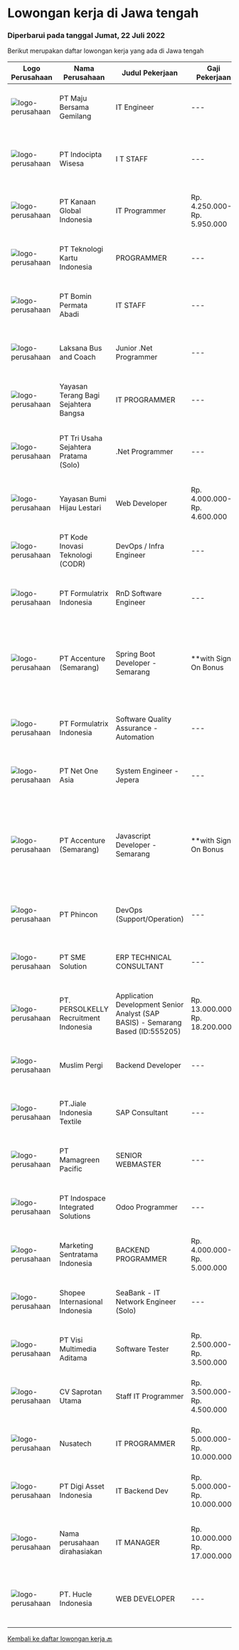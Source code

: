 
  # Lowongan kerja di Jawa tengah

  ### Diperbarui pada tanggal Jumat, 22 Juli 2022

  Berikut merupakan daftar lowongan kerja yang ada di Jawa tengah

  |Logo Perusahaan | Nama Perusahaan | Judul Pekerjaan | Gaji Pekerjaan | Lokasi | Deskripsi | Tanggal diunggah | Pranala |
  | -------------- | --------------- | --------------- | --------- | --------- | -------------- | ------- | ----------- |
  |![logo-perusahaan](https://image-service-cdn.seek.com.au/c5cc250cdcaabdaa9c7164514026bef907d15fe8/ee4dce1061f3f616224767ad58cb2fc751b8d2dc)|PT Maju Bersama Gemilang|IT Engineer|---|Jawa Tengah|Job Description:a. Hardware Engineer Responsible for the company's internal computer room construction, management and maintenance, to ensure the...|Kamis, 21 Juli 2022|https://www.jobstreet.co.id/id/job/it-engineer-3946017?token=0~48e13f40-4f6a-4834-a372-29bc7860122f&sectionRank=1&jobId=jobstreet-id-job-3946017|
|![logo-perusahaan](https://i.ibb.co/sqvTCh9/112815900-stock-vector-no-image-available-icon-flat-vector.webp)|PT Indocipta Wisesa|I T  STAFF|---|Semarang|Jika Anda adalah pribadi yang memiliki kompetensi di bidang Information Technology, PT Indocipta Wisesa kantor pusat Semarang membuka peluang berkarir...|Jumat, 22 Juli 2022|https://www.jobstreet.co.id/id/job/i-t-staff-3966061?token=0~48e13f40-4f6a-4834-a372-29bc7860122f&sectionRank=2&jobId=jobstreet-id-job-3966061|
|![logo-perusahaan](https://image-service-cdn.seek.com.au/8950afe2b56e19f9948396f18ce42c2d61510c89/ee4dce1061f3f616224767ad58cb2fc751b8d2dc)|PT Kanaan Global Indonesia|IT Programmer|Rp. 4.250.000-Rp. 5.950.000|Jawa Tengah|Kualifikasi: Pendidikan D3/S1 Jurusan Teknik komputer IT  Memiliki pengalaman minimal 2 tahun Memiliki kemampuan dalam bahasa pemrograman Menguasai...|Kamis, 21 Juli 2022|https://www.jobstreet.co.id/id/job/it-programmer-3953042?token=0~48e13f40-4f6a-4834-a372-29bc7860122f&sectionRank=3&jobId=jobstreet-id-job-3953042|
|![logo-perusahaan](https://image-service-cdn.seek.com.au/b56626d405f816dc3c9da1f681be36d00e5638e3/ee4dce1061f3f616224767ad58cb2fc751b8d2dc)|PT Teknologi Kartu Indonesia|PROGRAMMER|---|Jawa Tengah|Persyaratan: Pendidikan Minimal SMK/D3/S1 Memiliki pengalaman Minimal 1 tahun di bidang yang sama menjadi nilai tambah Pernah membuat...|Kamis, 21 Juli 2022|https://www.jobstreet.co.id/id/job/programmer-3952513?token=0~48e13f40-4f6a-4834-a372-29bc7860122f&sectionRank=4&jobId=jobstreet-id-job-3952513|
|![logo-perusahaan](https://image-service-cdn.seek.com.au/79d812b514da5e7094caa02563a7648dc9da347d/ee4dce1061f3f616224767ad58cb2fc751b8d2dc)|PT Bomin Permata Abadi|IT STAFF|---|Jepara|Memastikan komputer yang dipakai user bisa berjalan dengan baik Memastikan bahwa komputer dapat terhubung ke jaringan dan dapat digunakan dengan baik...|Rabu, 20 Juli 2022|https://www.jobstreet.co.id/id/job/it-staff-3963062?token=0~48e13f40-4f6a-4834-a372-29bc7860122f&sectionRank=5&jobId=jobstreet-id-job-3963062|
|![logo-perusahaan](https://image-service-cdn.seek.com.au/eda31c4e971ef23c8fd04f8aeabf8afb4f36f330/ee4dce1061f3f616224767ad58cb2fc751b8d2dc)|Laksana Bus and Coach|Junior .Net Programmer|---|Jawa Tengah|Karoseri Laksana adalah perusahaan manufaktur bodi bus yang berpengalaman lebih dari 40 tahun dengan produk yang sudah tersebar di Nusantara. Kami...|Kamis, 21 Juli 2022|https://www.jobstreet.co.id/id/job/junior-.net-programmer-3960130?token=0~48e13f40-4f6a-4834-a372-29bc7860122f&sectionRank=6&jobId=jobstreet-id-job-3960130|
|![logo-perusahaan](https://image-service-cdn.seek.com.au/eb943f6c804bd9e3645ca80c7189b8e38792278d/ee4dce1061f3f616224767ad58cb2fc751b8d2dc)|Yayasan Terang Bagi Sejahtera Bangsa|IT PROGRAMMER|---|Semarang|Kualifikasi  Umur maksimal 35 tahun Gelar Sarjana (S1) Jurusan Teknologi Informatika, dengan minimal IPK 3.00 Pengalaman Minimal 5 Tahun Memproduksi...|Selasa, 19 Juli 2022|https://www.jobstreet.co.id/id/job/it-programmer-3942288?token=0~48e13f40-4f6a-4834-a372-29bc7860122f&sectionRank=7&jobId=jobstreet-id-job-3942288|
|![logo-perusahaan](https://image-service-cdn.seek.com.au/81022d541ab4b402f65ad2fcd6b1b86bea44e1bd/ee4dce1061f3f616224767ad58cb2fc751b8d2dc)|PT Tri Usaha Sejahtera Pratama (Solo)|.Net Programmer|---|Jawa Tengah|Kulifikasi Pekerjaan Dapat menggunakan program Net #C/vb.net, Crystal Report(Database) SQL Server, MySQL, PostgreSQL net/Visual Basic, Java Script...|Rabu, 20 Juli 2022|https://www.jobstreet.co.id/id/job/.net-programmer-3963143?token=0~48e13f40-4f6a-4834-a372-29bc7860122f&sectionRank=8&jobId=jobstreet-id-job-3963143|
|![logo-perusahaan](https://image-service-cdn.seek.com.au/36acc5fe42e3a0573c5fedc26e473d48174b17d1/ee4dce1061f3f616224767ad58cb2fc751b8d2dc)|Yayasan Bumi Hijau Lestari|Web Developer|Rp. 4.000.000-Rp. 4.600.000|Semarang|We are an environmental-community development non-profit foundation with local Indonesian field operations and an international fund-raising market....|Selasa, 19 Juli 2022|https://www.jobstreet.co.id/id/job/web-developer-3943630?token=0~48e13f40-4f6a-4834-a372-29bc7860122f&sectionRank=9&jobId=jobstreet-id-job-3943630|
|![logo-perusahaan](https://image-service-cdn.seek.com.au/6d97a4ffe0f325e8e84b260a2064eead4009eff7/ee4dce1061f3f616224767ad58cb2fc751b8d2dc)|PT Kode Inovasi Teknologi (CODR)|DevOps / Infra Engineer|---|Yogyakarta|Minimum Requirements: Understand the basics of Security Best Practices Solid understanding of DevOps Philosophy, Agile Methods, and Infrastructure as...|Kamis, 21 Juli 2022|https://www.jobstreet.co.id/id/job/devops-infra-engineer-3965698?token=0~48e13f40-4f6a-4834-a372-29bc7860122f&sectionRank=10&jobId=jobstreet-id-job-3965698|
|![logo-perusahaan](https://image-service-cdn.seek.com.au/3fe11e0a9e6ce117e7b36170e1750cf68c13eaba/ee4dce1061f3f616224767ad58cb2fc751b8d2dc)|PT Formulatrix Indonesia|RnD Software Engineer|---|Bandung|Responsibilities:  Design, develop, and improve robotic systems software from the ground up. Use research and development skills to create prototypes...|Rabu, 20 Juli 2022|https://www.jobstreet.co.id/id/job/rnd-software-engineer-3951024?token=0~48e13f40-4f6a-4834-a372-29bc7860122f&sectionRank=11&jobId=jobstreet-id-job-3951024|
|![logo-perusahaan](https://image-service-cdn.seek.com.au/1c2e28fa09a87d89b9dac6106fdc6fa435c484bb/ee4dce1061f3f616224767ad58cb2fc751b8d2dc)|PT Accenture (Semarang)|Spring Boot Developer - Semarang | **with Sign On Bonus|---|Semarang|Responsibilities:- Designs, codes or configures, tests, debugs, deploys, documents and maintains web service applications using a variety of software...|Kamis, 21 Juli 2022|https://www.jobstreet.co.id/id/job/spring-boot-developer-semarang-%7C-**with-sign-on-bonus-3965947?token=0~48e13f40-4f6a-4834-a372-29bc7860122f&sectionRank=12&jobId=jobstreet-id-job-3965947|
|![logo-perusahaan](https://image-service-cdn.seek.com.au/3fe11e0a9e6ce117e7b36170e1750cf68c13eaba/ee4dce1061f3f616224767ad58cb2fc751b8d2dc)|PT Formulatrix Indonesia|Software Quality Assurance - Automation|---|Salatiga|Job Description: Writing, designing, and executing automated tests by creating scripts that run testing functions automatically. Maximizing test...|Rabu, 20 Juli 2022|https://www.jobstreet.co.id/id/job/software-quality-assurance-automation-3963232?token=0~48e13f40-4f6a-4834-a372-29bc7860122f&sectionRank=13&jobId=jobstreet-id-job-3963232|
|![logo-perusahaan](https://image-service-cdn.seek.com.au/ba574a4b620831063176b405cfe0e755a918479d/ee4dce1061f3f616224767ad58cb2fc751b8d2dc)|PT Net One Asia|System Engineer - Jepera|---|Jepara|Involved in planning and operational infrastructure including planning and execution to ensure the device is functioning properly.Networking (Cisco...|Rabu, 20 Juli 2022|https://www.jobstreet.co.id/id/job/system-engineer-jepera-3964017?token=0~48e13f40-4f6a-4834-a372-29bc7860122f&sectionRank=14&jobId=jobstreet-id-job-3964017|
|![logo-perusahaan](https://image-service-cdn.seek.com.au/1c2e28fa09a87d89b9dac6106fdc6fa435c484bb/ee4dce1061f3f616224767ad58cb2fc751b8d2dc)|PT Accenture (Semarang)|Javascript Developer - Semarang | **with Sign On Bonus|---|Semarang|About AccentureAccenture is a global professional services company with leading capabilities in digital, cloud and security. Combining unmatched...|Kamis, 21 Juli 2022|https://www.jobstreet.co.id/id/job/javascript-developer-semarang-%7C-**with-sign-on-bonus-3965951?token=0~48e13f40-4f6a-4834-a372-29bc7860122f&sectionRank=15&jobId=jobstreet-id-job-3965951|
|![logo-perusahaan](https://image-service-cdn.seek.com.au/dc2a5dfe85bc5e2992ec4e14ebbcee3c4b6fe0cd/ee4dce1061f3f616224767ad58cb2fc751b8d2dc)|PT Phincon|DevOps (Support/Operation)|---|Jakarta Selatan|Requirements : Must have experience Docker, Kubernetes, Linux Must have experience CI/CD Must have knowledge of using Grafana, Splunk, New Relic Must...|Selasa, 19 Juli 2022|https://www.jobstreet.co.id/id/job/devops-support-operation-3962128?token=0~48e13f40-4f6a-4834-a372-29bc7860122f&sectionRank=16&jobId=jobstreet-id-job-3962128|
|![logo-perusahaan](https://image-service-cdn.seek.com.au/157ab2ba400395a501b645fc3726d4694ded17b3/ee4dce1061f3f616224767ad58cb2fc751b8d2dc)|PT SME Solution|ERP TECHNICAL CONSULTANT|---|Surabaya|REQUIREMENT : Will be based in Semarang (SMG), or Surabaya (SBY) Bachelor Degree (S1) from reputable university majoring in: Informatics Engineering /...|Minggu, 17 Juli 2022|https://www.jobstreet.co.id/id/job/erp-technical-consultant-3950012?token=0~48e13f40-4f6a-4834-a372-29bc7860122f&sectionRank=17&jobId=jobstreet-id-job-3950012|
|![logo-perusahaan](https://image-service-cdn.seek.com.au/a778cc2d537d275f0abc3d64068f14c4c640057e/ee4dce1061f3f616224767ad58cb2fc751b8d2dc)|PT. PERSOLKELLY Recruitment Indonesia|Application Development Senior Analyst (SAP BASIS) - Semarang Based (ID:555205)|Rp. 13.000.000-Rp. 18.200.000|Semarang|Planning, creating, keeping track of, and overseeing all development tasks Work together with the functional team and business users to implement the...|Selasa, 19 Juli 2022|https://www.jobstreet.co.id/id/job/application-development-senior-analyst-sap-basis-semarang-based-id%3A555205-3962799?token=0~48e13f40-4f6a-4834-a372-29bc7860122f&sectionRank=18&jobId=jobstreet-id-job-3962799|
|![logo-perusahaan](https://i.ibb.co/sqvTCh9/112815900-stock-vector-no-image-available-icon-flat-vector.webp)|Muslim Pergi|Backend Developer|---|Surakarta|Kualifikasi Pekerjaan Usia dibawah 30 tahun Menguasai salah satu bahasa pemograman (Ruby, PHP, Phyton) Menguasai terhadap framework Ruby On Rails...|Rabu, 20 Juli 2022|https://www.jobstreet.co.id/id/job/backend-developer-3963550?token=0~48e13f40-4f6a-4834-a372-29bc7860122f&sectionRank=19&jobId=jobstreet-id-job-3963550|
|![logo-perusahaan](https://image-service-cdn.seek.com.au/60bb4465d290e10326ac9562849d679ccedf795b/ee4dce1061f3f616224767ad58cb2fc751b8d2dc)|PT.Jiale Indonesia Textile|SAP Consultant|---|Jepara|Key responsibilities Ensure efficient operation in terms of availability, security and performance Perform non ‘time-critical’ application support...|Minggu, 17 Juli 2022|https://www.jobstreet.co.id/id/job/sap-consultant-3941942?token=0~48e13f40-4f6a-4834-a372-29bc7860122f&sectionRank=20&jobId=jobstreet-id-job-3941942|
|![logo-perusahaan](https://image-service-cdn.seek.com.au/6afa18d8b0ebfc7ad5cab207e8fee2e384751176/ee4dce1061f3f616224767ad58cb2fc751b8d2dc)|PT Mamagreen Pacific|SENIOR WEBMASTER|---|Semarang|Mamagreen urgently needs a talented person for the position of "SENIOR WEBMASTER"We are a leading International Outdoor Design Brand, with a...|Jumat, 15 Juli 2022|https://www.jobstreet.co.id/id/job/senior-webmaster-3939517?token=0~48e13f40-4f6a-4834-a372-29bc7860122f&sectionRank=21&jobId=jobstreet-id-job-3939517|
|![logo-perusahaan](https://image-service-cdn.seek.com.au/49f48fc7b271659394d1187b401c36d79cc9c2d0/ee4dce1061f3f616224767ad58cb2fc751b8d2dc)|PT Indospace Integrated Solutions|Odoo Programmer|---|Semarang|We are looking for a motivated Odoo Developer to come to join our fast-paced, fun, and rewarding agile team of professionals.If you are passionate...|Sabtu, 16 Juli 2022|https://www.jobstreet.co.id/id/job/odoo-programmer-3948282?token=0~48e13f40-4f6a-4834-a372-29bc7860122f&sectionRank=22&jobId=jobstreet-id-job-3948282|
|![logo-perusahaan](https://image-service-cdn.seek.com.au/821824834b97d5ecc770f51125fc16176973eab1/ee4dce1061f3f616224767ad58cb2fc751b8d2dc)|Marketing Sentratama Indonesia|BACKEND PROGRAMMER|Rp. 4.000.000-Rp. 5.000.000|Jawa Tengah|BACKEND PROGRAMMER Deskripsi Pekerjaan :  •         Mengembangkan aplikasi back end atau front end Web / Mobile.•         Melakukan troubleshoot jika...|Kamis, 14 Juli 2022|https://www.jobstreet.co.id/id/job/backend-programmer-3938318?token=0~48e13f40-4f6a-4834-a372-29bc7860122f&sectionRank=23&jobId=jobstreet-id-job-3938318|
|![logo-perusahaan](https://image-service-cdn.seek.com.au/fdd388d7c0660b20f42d51ac7a110a26e88e3d6c/ee4dce1061f3f616224767ad58cb2fc751b8d2dc)|Shopee Internasional Indonesia|SeaBank - IT Network Engineer (Solo)|---|Jawa Tengah|Job Description: Analyze requirements and perform network and system solutions, planning, installation, and setup of network and system architecture....|Selasa, 12 Juli 2022|https://www.jobstreet.co.id/id/job/seabank-it-network-engineer-solo-3952635?token=0~48e13f40-4f6a-4834-a372-29bc7860122f&sectionRank=24&jobId=jobstreet-id-job-3952635|
|![logo-perusahaan](https://image-service-cdn.seek.com.au/b8528c389ba1b59ec14f571684d5a518b5b2a7b1/ee4dce1061f3f616224767ad58cb2fc751b8d2dc)|PT Visi Multimedia Aditama|Software Tester|Rp. 2.500.000-Rp. 3.500.000|Jawa Tengah|Responsibilities: Use and test software to identify and eliminate bugs in applications. Performe specific tests, examines all aspects of a product...|Jumat, 15 Juli 2022|https://www.jobstreet.co.id/id/job/software-tester-3958717?token=0~48e13f40-4f6a-4834-a372-29bc7860122f&sectionRank=25&jobId=jobstreet-id-job-3958717|
|![logo-perusahaan](https://image-service-cdn.seek.com.au/c3ca0db3187a2372ca533f59fd216175bc2baef2/ee4dce1061f3f616224767ad58cb2fc751b8d2dc)|CV Saprotan Utama|Staff IT Programmer|Rp. 3.500.000-Rp. 4.500.000|Semarang|Menjalankan technical support untuk user jika ada permasalahan technical system ERP Melakukan maintenance server, termasuk aplikasi, security dan data...|Rabu, 13 Juli 2022|https://www.jobstreet.co.id/id/job/staff-it-programmer-3954980?token=0~48e13f40-4f6a-4834-a372-29bc7860122f&sectionRank=26&jobId=jobstreet-id-job-3954980|
|![logo-perusahaan](https://image-service-cdn.seek.com.au/6f9e524b6debff4d0b9a77744e52b9831c694b8f/ee4dce1061f3f616224767ad58cb2fc751b8d2dc)|Nusatech|IT PROGRAMMER|Rp. 5.000.000-Rp. 10.000.000|Semarang|CV Nusa Tech (Nusa Technology) is a company engaged indevelopment of information technology products and solutions for the agency segmenteducation,...|Senin, 18 Juli 2022|https://www.jobstreet.co.id/id/job/it-programmer-3960686?token=0~48e13f40-4f6a-4834-a372-29bc7860122f&sectionRank=27&jobId=jobstreet-id-job-3960686|
|![logo-perusahaan](https://image-service-cdn.seek.com.au/b6fcce3d6b84d3c0c695483b2af046345fd2cc94/ee4dce1061f3f616224767ad58cb2fc751b8d2dc)|PT Digi Asset Indonesia|IT Backend Dev|Rp. 5.000.000-Rp. 10.000.000|Semarang|Digiassetindo is a startup company engaged in the cryptocurrency sector. Not an investment company. We are looking for a Sales Executive to join our...|Jumat, 15 Juli 2022|https://www.jobstreet.co.id/id/job/it-backend-dev-3958737?token=0~48e13f40-4f6a-4834-a372-29bc7860122f&sectionRank=28&jobId=jobstreet-id-job-3958737|
|![logo-perusahaan](https://i.ibb.co/sqvTCh9/112815900-stock-vector-no-image-available-icon-flat-vector.webp)|Nama perusahaan dirahasiakan|IT MANAGER|Rp. 10.000.000-Rp. 17.000.000|Aceh|Memiliki pengalaman leadership sebagai Manager sebelumnya.Back End Engineer1. Memiliki pengalaman dalam membangun RESTful APIs2. Menguasai bahasa...|Senin, 11 Juli 2022|https://www.jobstreet.co.id/id/job/it-manager-3951340?token=0~48e13f40-4f6a-4834-a372-29bc7860122f&sectionRank=29&jobId=jobstreet-id-job-3951340|
|![logo-perusahaan](https://i.ibb.co/sqvTCh9/112815900-stock-vector-no-image-available-icon-flat-vector.webp)|PT. Hucle Indonesia|WEB DEVELOPER|---|Semarang|Kualifikasi: S1 Teknik Informatik/Teknik Komputer Berpengalaman minimal 2 tahun membuat program dengan framework Codeigniter (CI) dan Laravel Familiar...|Senin, 18 Juli 2022|https://www.jobstreet.co.id/id/job/web-developer-3960974?token=0~48e13f40-4f6a-4834-a372-29bc7860122f&sectionRank=30&jobId=jobstreet-id-job-3960974|


  [Kembali ke daftar lowongan kerja 🔙](../README.md#daftar-lowongan-kerja)
  